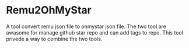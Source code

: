 # Remu2OhMyStar

A tool convert remu json file to onmystar json file. The two tool are awasome for manage github star repo and can add tags to repo.
This tool privede a way to combine the two tools.